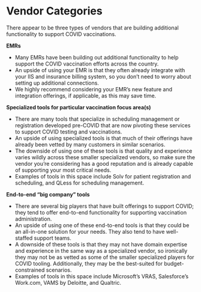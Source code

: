 # Vendor Categories

There appear to be three types of vendors that are building additional functionality to support COVID vaccinations.

**EMRs**

* Many EMRs have been building out additional functionality to help support the COVID vaccination efforts across the country. 
* An upside of using your EMR is that they often already integrate with your IIS and insurance billing system, so you don’t need to worry about setting up additional connections. 
* We highly recommend considering your EMR’s new feature and integration offerings, if applicable, as this may save time.

**Specialized tools for particular vaccination focus area\(s\)**

* There are many tools that specialize in scheduling management or registration developed pre-COVID that are now pivoting these services to support COVID testing and vaccinations.
* An upside of using specialized tools is that much of their offerings have already been vetted by many customers in similar scenarios. 
* The downside of using one of these tools is that quality and experience varies wildly across these smaller specialized vendors, so make sure the vendor you’re considering has a good reputation and is already capable of supporting your most critical needs.
* Examples of tools in this space include Solv for patient registration and scheduling, and QLess for scheduling management.

**End-to-end “big company” tools**

* There are several big players that have built offerings to support COVID; they tend to offer end-to-end functionality for supporting vaccination administration.
* An upside of using one of these end-to-end tools is that they could be an all-in-one solution for your needs. They also tend to have well-staffed support teams.
* A downside of these tools is that they may not have domain expertise and experience in the same way as a specialized vendor, so ironically they may not be as vetted as some of the smaller specialized players for COVID tooling. Additionally, they may be the best-suited for budget-constrained scenarios.
* Examples of tools in this space include Microsoft’s VRAS, Salesforce’s Work.com, VAMS by Deloitte, and Qualtric.

